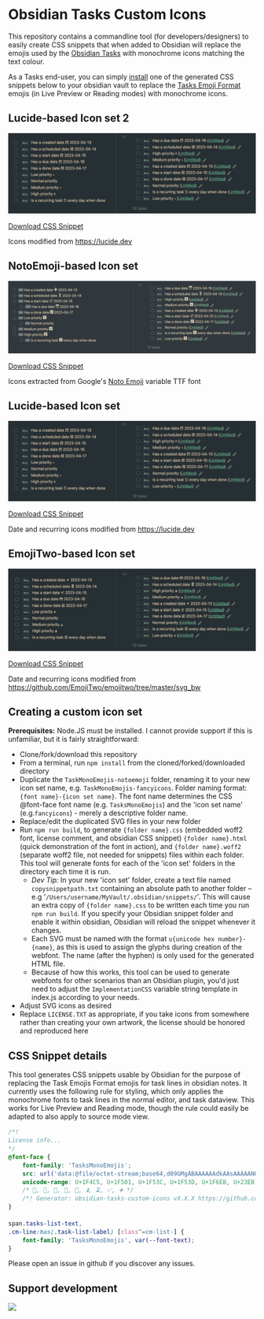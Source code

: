 # Obsidian Tasks Custom Icons

This repository contains a commandline tool (for developers/designers) to easily create CSS snippets that when added to Obsidian will replace the emojis used by the [Obsidian Tasks](https://github.com/obsidian-tasks-group/obsidian-tasks) with monochrome icons matching the text colour.

As a Tasks end-user, you can simply [install](https://help.obsidian.md/Extending+Obsidian/CSS+snippets) one of the generated CSS snippets below to your obsidian vault to replace the [Tasks Emoji Format](https://publish.obsidian.md/tasks/Reference/Task+Formats/Tasks+Emoji+Format) emojis (in Live Preview or Reading modes) with monochrome icons.

## Lucide-based Icon set 2

![Lucide-based icon theme 2 screenshot](TasksMonoEmojis-lucide2/screenshot.png)

[Download CSS Snippet](https://raw.githubusercontent.com/replete/obsidian-tasks-custom-icons/main/lucide2/obsidian-tasks-lucide2-icons.css)

Icons modified from https://lucide.dev

## NotoEmoji-based Icon set

![NotoEmoji-based icon them2 screenshot](TasksMonoEmojis-notoemoji/screenshot.png)

[Download CSS Snippet](https://raw.githubusercontent.com/replete/obsidian-tasks-custom-icons/main/lucide2/obsidian-tasks-lucide2-icons.css)

Icons extracted from Google's [Noto Emoji](https://github.com/googlefonts/noto-emoji/blob/main/fonts/NotoColorEmoji.ttf) variable TTF font

## Lucide-based Icon set

![Lucide-based icon theme screenshot](TasksMonoEmojis-lucide2/screenshot.png)

[Download CSS Snippet](https://raw.githubusercontent.com/replete/obsidian-tasks-custom-icons/main/lucide/obsidian-tasks-lucide-icons.css)

Date and recurring icons modified from https://lucide.dev

## EmojiTwo-based Icon set

![EmojiTwo-based icon theme screenshot](TasksMonoEmojis-emojitwo/screenshot.png)

[Download CSS Snippet](https://raw.githubusercontent.com/replete/obsidian-tasks-custom-icons/main/emojitwo/obsidian-tasks-emojitwo-icons.css)

Date and recurring icons modified from https://github.com/EmojiTwo/emojitwo/tree/master/svg_bw


## Creating a custom icon set

**Prerequisites:** Node.JS must be installed. I cannot provide support if this is unfamiliar, but it is fairly straightforward:

- Clone/fork/download this repository
- From a terminal, run `npm install` from the cloned/forked/downloaded directory
- Duplicate the `TaskMonoEmojis-notoemoji` folder, renaming it to your new icon set name, e.g. `TaskMonoEmojis-fancyicons`. Folder naming format: `{font name}-{icon set name}`. The font name determines the CSS @font-face font name (e.g. `TasksMonoEmojis`) and the 'icon set name' (e.g.`fancyicons`) - merely a descriptive folder name.
- Replace/edit the duplicated SVG files in your new folder
- Run `npm run build`, to generate `{folder name}.css` (embedded woff2 font, license comment, and obsidian CSS snippet) `{folder name}.html` (quick demonstration of the font in action), and `{folder name}.woff2` (separate woff2 file, not needed for snippets) files within each folder. This tool will generate fonts for each of the 'icon set' folders in the directory each time it is run.
    - _Dev Tip:_ In your new 'icon set' folder, create a text file named `copysnippetpath.txt` containing an absolute path to another folder – e.g '`/Users/username/MyVault/.obsidian/snippets/`'. This will cause an extra copy of `{folder name}.css` to be written each time you run `npm run build`. If you specify your Obsidian snippet folder and enable it within obsidian, Obsidian will reload the snippet whenever it changes.
    - Each SVG must be named with the format `u{unicode hex number}-{name}`, as this is used to assign the glyphs during creation of the webfont. The name (after the hyphen) is only used for the generated HTML file. 
    - Because of how this works, this tool can be used to generate webfonts for other scenarios than an Obsidian plugin, you'd just need to adjust the `ImplementationCSS` variable string template in index.js according to your needs.
- Adjust SVG icons as desired
- Replace `LICENSE.TXT` as appropriate, if you take icons from somewhere rather than creating your own artwork, the license should be honored and reproduced here

## CSS Snippet details
This tool generates CSS snippets usable by Obsidian for the purpose of replacing the Task Emojis Format emojis for task lines in obsidian notes. It currently uses the following rule for styling, which only applies the monochrome fonts to task lines in the normal editor, and task dataview. This works for Live Preview and Reading mode, though the rule could easily be adapted to also apply to source mode view.

```css
/*! 
License info...
*/
@font-face {
    font-family: 'TasksMonoEmojis';
    src: url('data:@file/octet-stream;base64,d09GMgABAAAAAAdkAAsAAAAANOTREALDONTUSETHIS...') format('woff2');
    unicode-range: U+1F4C5, U+1F501, U+1F53C, U+1F53D, U+1F6EB, U+23EB, U+23F3, U+2705, U+2795;
    /* 📅, 🔁, 🔼, 🔽, 🛫, ⏫, ⏳, ✅, ➕ */
    /*! Generator: obsidian-tasks-custom-icons vX.X.X https://github.com/replete/obsidian-tasks-custom-icons */
}

span.tasks-list-text,
.cm-line:has(.task-list-label) [class^=cm-list-] {
    font-family: 'TasksMonoEmojis', var(--font-text);
}
```

Please open an issue in github if you discover any issues.

## Support development

<a href="https://www.buymeacoffee.com/replete"><img src="https://img.buymeacoffee.com/button-api/?text=Buy me a coffee&emoji=&slug=replete&button_colour=BD5FFF&font_colour=ffffff&font_family=Poppins&outline_colour=000000&coffee_colour=FFDD00" /></a>